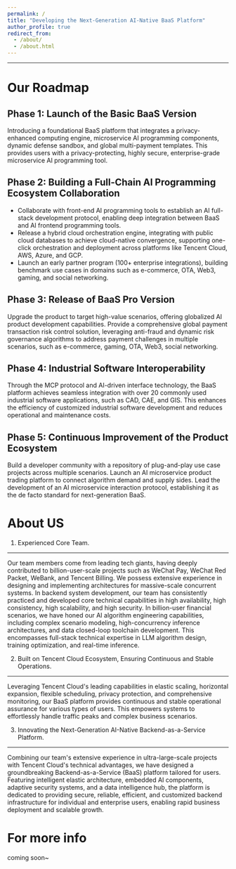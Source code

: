 ```yaml
---
permalink: /
title: "Developing the Next-Generation AI-Native BaaS Platform"
author_profile: true
redirect_from: 
  - /about/
  - /about.html
---
```




------

Our Roadmap
======

Phase 1: Launch of the Basic BaaS Version
------
Introducing a foundational BaaS platform that integrates a privacy-enhanced computing engine, microservice AI programming components, dynamic defense sandbox, and global multi-payment templates. This provides users with a privacy-protecting, highly secure, enterprise-grade microservice AI programming tool.

Phase 2: Building a Full-Chain AI Programming Ecosystem Collaboration
------
+ Collaborate with front-end AI programming tools to establish an AI full-stack development protocol, enabling deep integration between BaaS and AI frontend programming tools. 
+ Release a hybrid cloud orchestration engine, integrating with public cloud databases to achieve cloud-native convergence, supporting one-click orchestration and deployment across platforms like Tencent Cloud, AWS, Azure, and GCP. 
+ Launch an early partner program (100+ enterprise integrations), building benchmark use cases in domains such as e-commerce, OTA, Web3, gaming, and social networking.

Phase 3: Release of BaaS Pro Version
------
Upgrade the product to target high-value scenarios, offering globalized AI product development capabilities. Provide a comprehensive global payment transaction risk control solution, leveraging anti-fraud and dynamic risk governance algorithms to address payment challenges in multiple scenarios, such as e-commerce, gaming, OTA, Web3, social networking.

Phase 4: Industrial Software Interoperability
------
Through the MCP protocol and AI-driven interface technology, the BaaS platform achieves seamless integration with over 20 commonly used industrial software applications, such as CAD, CAE, and GIS. This enhances the efficiency of customized industrial software development and reduces operational and maintenance costs.

Phase 5: Continuous Improvement of the Product Ecosystem
------
Build a developer community with a repository of plug-and-play use case projects across multiple scenarios. Launch an AI microservice product trading platform to connect algorithm demand and supply sides. Lead the development of an AI microservice interaction protocol, establishing it as the de facto standard for next-generation BaaS.

About US
======

1. Experienced Core Team.
------
Our team members come from leading tech giants, having deeply contributed to billion-user-scale projects such as WeChat Pay, WeChat Red Packet, WeBank, and Tencent Billing. We possess extensive experience in designing and implementing architectures for massive-scale concurrent systems.
In backend system development, our team has consistently practiced and developed core technical capabilities in high availability, high consistency, high scalability, and high security.
In billion-user financial scenarios, we have honed our AI algorithm engineering capabilities, including complex scenario modeling, high-concurrency inference architectures, and data closed-loop toolchain development. This encompasses full-stack technical expertise in LLM algorithm design, training optimization, and real-time inference.

2. Built on Tencent Cloud Ecosystem, Ensuring Continuous and Stable Operations.
------
Leveraging Tencent Cloud's leading capabilities in elastic scaling, horizontal expansion, flexible scheduling, privacy protection, and comprehensive monitoring, our BaaS platform provides continuous and stable operational assurance for various types of users. This empowers systems to effortlessly handle traffic peaks and complex business scenarios.

3. Innovating the Next-Generation AI-Native Backend-as-a-Service Platform.
------
Combining our team's extensive experience in ultra-large-scale projects with Tencent Cloud's technical advantages, we have designed a groundbreaking Backend-as-a-Service (BaaS) platform tailored for users. Featuring intelligent elastic architecture, embedded AI components, adaptive security systems, and a data intelligence hub, the platform is dedicated to providing secure, reliable, efficient, and customized backend infrastructure for individual and enterprise users, enabling rapid business deployment and scalable growth.

For more info
======
coming soon~
